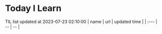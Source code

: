 # Today I Learn 
TIL list updated at 2023-07-23 02:10:00
| name | url | updated time |
| :--- | -- | -- |
